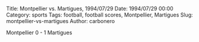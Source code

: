 Title: Montpellier vs. Martigues, 1994/07/29
Date: 1994/07/29 00:00
Category: sports
Tags: football, football scores, Montpellier, Martigues
Slug: montpellier-vs-martigues
Author: carbonero


Montpellier 0 - 1 Martigues
